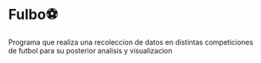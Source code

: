 # Fulbo⚽

Programa que realiza una recoleccion de datos en distintas competiciones de futbol para su posterior analisis y visualizacion
